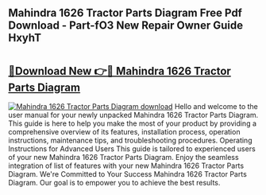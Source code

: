 ## Mahindra 1626 Tractor Parts Diagram Free Pdf Download - Part-fO3 New Repair Owner Guide HxyhT

# <h2><a href="http://dflz88.blite.top/?on=Mahindra+1626+Tractor+Parts+Diagram">🔗Download New 👉🔴 Mahindra 1626 Tractor Parts Diagram</a></h2>

[![Mahindra 1626 Tractor Parts Diagram download](https://i.imgur.com/lujVjoI.png)](http://dflz88.blite.top/?on=Mahindra+1626+Tractor+Parts+Diagram)
Hello and welcome to the user manual for your newly unpacked Mahindra 1626 Tractor Parts Diagram. This guide is here to help you make the most of your product by providing a comprehensive overview of its features, installation process, operation instructions, maintenance tips, and troubleshooting procedures. Operating Instructions for Advanced Users This guide is tailored to experienced users of your new Mahindra 1626 Tractor Parts Diagram. Enjoy the seamless integration of list of features with your new Mahindra 1626 Tractor Parts Diagram. We're Committed to Your Success Mahindra 1626 Tractor Parts Diagram. Our goal is to empower you to achieve the best results.
